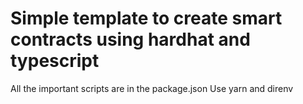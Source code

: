 # Simple template to create smart contracts using hardhat and typescript

All the important scripts are in the package.json
Use yarn and direnv
